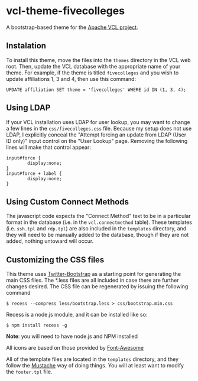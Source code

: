vcl-theme-fivecolleges
======================

A bootstrap-based theme for the [Apache VCL project](http://vcl.apache.org).


Instalation
-----------

To install this theme, move the files into the `themes` directory in the
VCL web root. Then, update the VCL database with the appropriate name of
your theme. For example, if the theme is titled `fivecolleges` and you
wish to update affiliations 1, 3 and 4, then use this command:

    UPDATE affiliation SET theme = 'fivecolleges' WHERE id IN (1, 3, 4);


Using LDAP
----------

If your VCL installation uses LDAP for user lookup, you may want to change
a few lines in the `css/fivecolleges.css` file. Because my setup does not
use LDAP, I explicitly conceal the "Attempt forcing an update from LDAP
(User ID only)" input control on the "User Lookup" page. Removing the
following lines will make that control appear:

    input#force {
            display:none;
    }
    input#force + label {
            display:none;
    }


Using Custom Connect Methods
----------------------------

The javascript code expects the "Connect Method" text to be in a particular
format in the database (i.e. in the `vcl.connectmethod` table). These templates
(i.e. `ssh.tpl` and `rdp.tpl`) are also included in the `templates` directory,
and they will need to be manually added to the database, though if they
are not added, nothing untoward will occur.


Customizing the CSS files
-------------------------

This theme uses [Twitter-Bootstrap](http://twitter.github.io/bootstrap/)
as a starting point for generating the main CSS files. The *.less files
are all included in case there are further changes desired. The CSS file
can be regenerated by issuing the following command

    $ recess --compress less/bootstrap.less > css/bootstrap.min.css

Recess is a node.js module, and it can be installed like so:

    $ npm install recess -g 

**Note**: you will need to have node.js and NPM installed

All icons are based on those provided by
[Font-Awesome](http://fortawesome.github.io/Font-Awesome/)

All of the template files are located in the `templates` directory, and
they follow the [Mustache](http://mustache.github.io) way of doing
things. You will at least want to modify the `footer.tpl` file.



